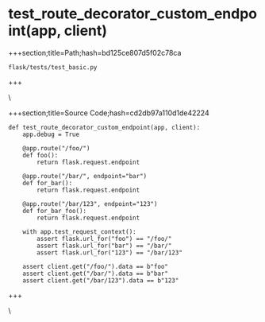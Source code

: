 



# test_route_decorator_custom_endpoint(app, client)
  
+++section;title=Path;hash=bd125ce807d5f02c78ca

`flask/tests/test_basic.py`
  
+++

\
  
+++section;title=Source Code;hash=cd2db97a110d1de42224
```
def test_route_decorator_custom_endpoint(app, client):
    app.debug = True

    @app.route("/foo/")
    def foo():
        return flask.request.endpoint

    @app.route("/bar/", endpoint="bar")
    def for_bar():
        return flask.request.endpoint

    @app.route("/bar/123", endpoint="123")
    def for_bar_foo():
        return flask.request.endpoint

    with app.test_request_context():
        assert flask.url_for("foo") == "/foo/"
        assert flask.url_for("bar") == "/bar/"
        assert flask.url_for("123") == "/bar/123"

    assert client.get("/foo/").data == b"foo"
    assert client.get("/bar/").data == b"bar"
    assert client.get("/bar/123").data == b"123"
```  
+++

\
